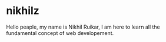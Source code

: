 # nikhilz
Hello peaple, my name is Nikhil Ruikar, I am here to learn all the fundamental concept of web developement.
